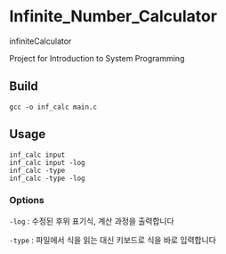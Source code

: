 # Infinite_Number_Calculator
infiniteCalculator

Project for Introduction to System Programming


## Build

```
gcc -o inf_calc main.c
```

## Usage

```
inf_calc input
inf_calc input -log
inf_calc -type
inf_calc -type -log
```

### Options

`-log` : 수정된 후위 표기식, 계산 과정을 출력합니다

`-type` : 파일에서 식을 읽는 대신 키보드로 식을 바로 입력합니다
